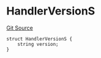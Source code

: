 # HandlerVersionS
[Git Source](https://github.com/thrackle-io/forte-rules-engine/blob/90e2ae1d7df03e5dac710c7ae0a8dd87e3b8b119/src/client/token/handler/diamond/RuleStorage.sol)


```solidity
struct HandlerVersionS {
    string version;
}
```

